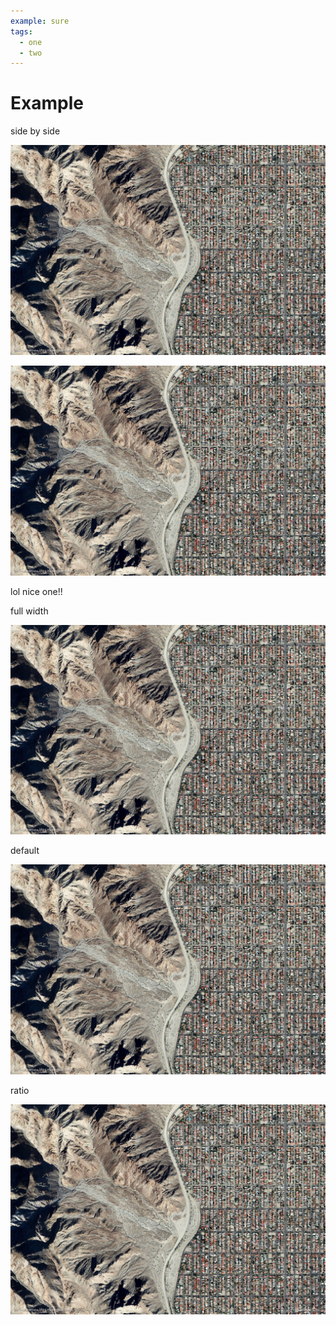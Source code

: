 ```yaml
---
example: sure
tags:
  - one
  - two
---
```


# Example

side by side

![c:7/13](hey.jpg)

![c:1/7](hey.jpg)

lol nice one!!

full width

![c:1/-1](hey.jpg)

default

![](hey.jpg)

ratio

![r:25](hey.jpg)